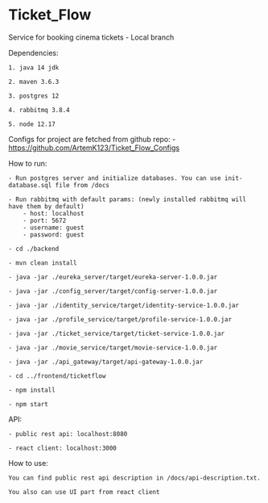 # Ticket_Flow
Service for booking cinema tickets - Local branch

Dependencies:

	1. java 14 jdk

	2. maven 3.6.3
	
	3. postgres 12
	
	4. rabbitmq 3.8.4
	
	5. node 12.17

Configs for project are fetched from github repo:
	- https://github.com/ArtemK123/Ticket_Flow_Configs

How to run:
	
	- Run postgres server and initialize databases. You can use init-database.sql file from /docs
	
	- Run rabbitmq with default params: (newly installed rabbitmq will have them by default)
		- host: localhost
		- port: 5672
		- username: guest
		- password: guest
	
	- cd ./backend
	
	- mvn clean install
	
	- java -jar ./eureka_server/target/eureka-server-1.0.0.jar
	
	- java -jar ./config_server/target/config-server-1.0.0.jar
	
	- java -jar ./identity_service/target/identity-service-1.0.0.jar
	
	- java -jar ./profile_service/target/profile-service-1.0.0.jar
	
	- java -jar ./ticket_service/target/ticket-service-1.0.0.jar
	
	- java -jar ./movie_service/target/movie-service-1.0.0.jar
	
	- java -jar ./api_gateway/target/api-gateway-1.0.0.jar
	
	- cd ../frontend/ticketflow
	
	- npm install
	
	- npm start

API:

	- public rest api: localhost:8080
	
	- react client: localhost:3000

How to use:

	You can find public rest api description in /docs/api-description.txt.
	
	You also can use UI part from react client

